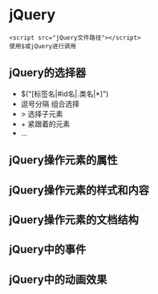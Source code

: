 # jQuery
```
<script src="jQuery文件路径"></script>
使用$或jQuery进行调用
```
## jQuery的选择器
- $("[标签名|#id名|.类名|*]")
- 逗号分隔 组合选择
- \> 选择子元素
- \+ 紧跟着的元素
- ...
## jQuery操作元素的属性
## jQuery操作元素的样式和内容
## jQuery操作元素的文档结构
## jQuery中的事件
## jQuery中的动画效果